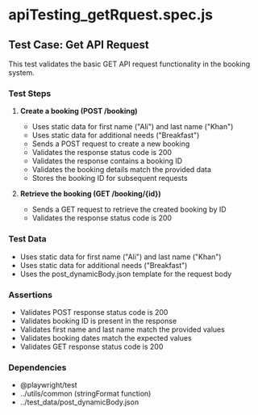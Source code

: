# apiTesting_getRquest.spec.js

## Test Case: Get API Request

This test validates the basic GET API request functionality in the booking system.

### Test Steps

1. **Create a booking (POST /booking)**
   - Uses static data for first name ("Ali") and last name ("Khan")
   - Uses static data for additional needs ("Breakfast")
   - Sends a POST request to create a new booking
   - Validates the response status code is 200
   - Validates the response contains a booking ID
   - Validates the booking details match the provided data
   - Stores the booking ID for subsequent requests

2. **Retrieve the booking (GET /booking/{id})**
   - Sends a GET request to retrieve the created booking by ID
   - Validates the response status code is 200

### Test Data

- Uses static data for first name ("Ali") and last name ("Khan")
- Uses static data for additional needs ("Breakfast")
- Uses the post_dynamicBody.json template for the request body

### Assertions

- Validates POST response status code is 200
- Validates booking ID is present in the response
- Validates first name and last name match the provided values
- Validates booking dates match the expected values
- Validates GET response status code is 200

### Dependencies

- @playwright/test
- ../utils/common (stringFormat function)
- ../test_data/post_dynamicBody.json
